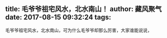 title: 毛爷爷祖宅风水，北水南山！
author: 藏风聚气
date: 2017-08-15 09:32:24
tags:
---
毛爷爷祖宅风水，北水南山，可为什么毛爷爷却那么厉害，大家谁能说说，